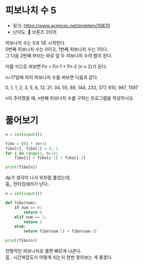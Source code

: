 # 피보나치 수 5

- 링크: https://www.acmicpc.net/problem/10870
- 난이도: 🥉 브론즈 2티어

피보나치 수는 0과 1로 시작한다.  
0번째 피보나치 수는 0이고, 1번째 피보나치 수는 1이다.  
그 다음 2번째 부터는 바로 앞 두 피보나치 수의 합이 된다.  

이를 식으로 써보면 Fn = Fn-1 + Fn-2 (n ≥ 2)가 된다.  

n=17일때 까지 피보나치 수를 써보면 다음과 같다.  

0, 1, 1, 2, 3, 5, 8, 13, 21, 34, 55, 89, 144, 233, 377, 610, 987, 1597  

n이 주어졌을 때, n번째 피보나치 수를 구하는 프로그램을 작성하시오.  

# 풀어보기

```python
n = int(input())

fibo = [0] * (n+1)
fibo[0], fibo[1] = 0, 1
for i in range(2, n+1):
    fibo[i] = fibo[i-1] + fibo[i-2]

print(fibo[n])
```

dp가 생각이 나서 위처럼 풀었는데,  
흠,, 런타임에러가 난다..  

```python
n = int(input())

def fibo(num):
    if num == 0:
        return 0
    elif num == 1:
        return 1
    else:
        return fibo(num-1) + fibo(num-2)

print(fibo(n))
```

전형적인 피보나치로 풀면 빠르게 나온다.  
흠.. 시간복잡도가 어떻게 되는지 한번 찾아보는 게 좋겠다.
